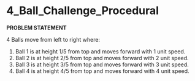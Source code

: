 # 4_Ball_Challenge_Procedural

**PROBLEM STATEMENT**

4 Balls move from left to right where:
1. Ball 1 is at height 1/5 from top and moves forward with 1 unit speed.
2. Ball 2 is at height 2/5 from top and moves forward with 2 unit speed.
3. Ball 3 is at height 3/5 from top and moves forward with 3 unit speed.
4. Ball 4 is at height 4/5 from top and moves forward with 4 unit speed.
